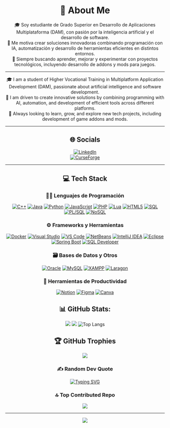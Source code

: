 <div align="center">


# 💫 About Me
🎓 Soy estudiante de Grado Superior en Desarrollo de Aplicaciones Multiplataforma (DAM), con pasión por la inteligencia artificial y el desarrollo de software.  
🚀 Me motiva crear soluciones innovadoras combinando programación con IA, automatización y desarrollo de herramientas eficientes en distintos entornos.  
🧠 Siempre buscando aprender, mejorar y experimentar con proyectos tecnológicos, incluyendo desarrollo de addons y mods para juegos.  

---

🎓 I am a student of Higher Vocational Training in Multiplatform Application Development (DAM), passionate about artificial intelligence and software development.  
🚀 I am driven to create innovative solutions by combining programming with AI, automation, and development of efficient tools across different platforms.  
🧠 Always looking to learn, grow, and explore new tech projects, including development of game addons and mods.  

---

## 🌐 Socials
[![LinkedIn](https://img.shields.io/badge/LinkedIn-%230077B5.svg?logo=linkedin&logoColor=white&style=flat&labelColor=0077B5)](https://www.linkedin.com/in/daniel-garcia-brun-98a54b274)  
[![CurseForge](https://img.shields.io/badge/CurseForge-%23F15F2C.svg?style=flat&logo=curseforge&logoColor=white)](https://www.curseforge.com/members/darkace)  

---

## 💻 Tech Stack

### 🧑‍💻 Lenguajes de Programación
[![C++](https://img.shields.io/badge/c++-%2300599C.svg?style=flat&logo=c%2B%2B&logoColor=white)](https://en.wikipedia.org/wiki/C%2B%2B) 
[![Java](https://img.shields.io/badge/java-%23ED8B00.svg?style=flat&logo=openjdk&logoColor=white)](https://www.java.com) 
[![Python](https://img.shields.io/badge/python-3670A0?style=flat&logo=python&logoColor=ffdd54)](https://www.python.org) 
[![JavaScript](https://img.shields.io/badge/javascript-%23323330.svg?style=flat&logo=javascript&logoColor=%23F7DF1E)](https://developer.mozilla.org/en-US/docs/Web/JavaScript) 
[![PHP](https://img.shields.io/badge/php-%23777BB4.svg?style=flat&logo=php&logoColor=white)](https://www.php.net) 
[![Lua](https://img.shields.io/badge/lua-%232C2D72.svg?style=flat&logo=lua&logoColor=white)](https://www.lua.org) 
[![HTML5](https://img.shields.io/badge/html5-%23E34F26.svg?style=flat&logo=html5&logoColor=white)](https://developer.mozilla.org/en-US/docs/Web/Guide/HTML/HTML5)
[![SQL](https://img.shields.io/badge/SQL-%23007396.svg?style=flat&logo=sqlite&logoColor=white)](https://en.wikipedia.org/wiki/SQL)
[![PL/SQL](https://img.shields.io/badge/PL%2FSQL-F80000?style=flat&logo=oracle&logoColor=white)](https://en.wikipedia.org/wiki/PL/SQL)
[![NoSQL](https://img.shields.io/badge/NoSQL-%234ea94b.svg?style=flat&logo=mongodb&logoColor=white)](https://en.wikipedia.org/wiki/NoSQL)  

### ⚙️ Frameworks y Herramientas
[![Docker](https://img.shields.io/badge/docker-%230db7ed.svg?style=flat&logo=docker&logoColor=white)](https://www.docker.com) 
[![Visual Studio](https://img.shields.io/badge/Visual_Studio-%23007ACC.svg?style=flat&logo=visual-studio&logoColor=white)](https://visualstudio.microsoft.com) 
[![VS Code](https://img.shields.io/badge/VS_Code-%23007ACC.svg?style=flat&logo=visual-studio-code&logoColor=white)](https://code.visualstudio.com) 
[![NetBeans](https://img.shields.io/badge/NetBeans-%23000000.svg?style=flat&logo=apache-netbeans&logoColor=white)](https://netbeans.apache.org) 
[![IntelliJ IDEA](https://img.shields.io/badge/IntelliJ_IDEA-%23000000.svg?style=flat&logo=intellij-idea&logoColor=white)](https://www.jetbrains.com/idea/) 
[![Eclipse](https://img.shields.io/badge/Eclipse-%23000000.svg?style=flat&logo=eclipse&logoColor=white)](https://www.eclipse.org) 
[![Spring Boot](https://img.shields.io/badge/Spring_Boot-%236DB33F.svg?style=flat&logo=spring-boot&logoColor=white)](https://spring.io/projects/spring-boot)
[![SQL Developer](https://img.shields.io/badge/SQL_Developer-%23F80000.svg?style=flat&logo=oracle&logoColor=white)](https://www.oracle.com/database/sqldeveloper/)  

### 🗃️ Bases de Datos y Otros
[![Oracle](https://img.shields.io/badge/Oracle-F80000?style=flat&logo=oracle&logoColor=white)](https://www.oracle.com) 
[![MySQL](https://img.shields.io/badge/mysql-4479A1.svg?style=flat&logo=mysql&logoColor=white)](https://www.mysql.com) 
[![XAMPP](https://img.shields.io/badge/XAMPP-%23FF0000.svg?style=flat&logo=XAMPP&logoColor=white)](https://www.apachefriends.org/index.html) 
[![Laragon](https://img.shields.io/badge/Laragon-%230081F0.svg?style=flat&logo=Laragon&logoColor=white)](https://laragon.org)  

### 📝 Herramientas de Productividad
[![Notion](https://img.shields.io/badge/Notion-%23000000.svg?style=flat&logo=notion&logoColor=white)](https://www.notion.so) 
[![Figma](https://img.shields.io/badge/figma-%23F24E1E.svg?style=flat&logo=figma&logoColor=white)](https://www.figma.com) 
[![Canva](https://img.shields.io/badge/Canva-%2300C4CC.svg?style=flat&logo=Canva&logoColor=white)](https://www.canva.com)


## 📊 GitHub Stats:
![](https://github-readme-stats.vercel.app/api?username=DarksAces&theme=dark&hide_border=false&include_all_commits=true&count_private=true)
![](https://nirzak-streak-stats.vercel.app/?user=DarksAces&theme=dark&hide_border=false)
![Top Langs](https://github-readme-stats.vercel.app/api/top-langs/?username=DarksAces&layout=compact&theme=dark&langs_count=4)

## 🏆 GitHub Trophies
![](https://github-profile-trophy.vercel.app/?username=DarksAces&theme=radical&no-frame=false&no-bg=false&margin-w=4)

### ✍️ Random Dev Quote
<div align="center">

[![Typing SVG](https://readme-typing-svg.herokuapp.com?font=Kanit&height=75&lines=El+codigo+no+me+domina,+yo+lo+domino)](https://git.io/typing-svg)


</div>

### 🔝 Top Contributed Repo
![](https://github-contributor-stats.vercel.app/api?username=DarksAces&limit=5&theme=dark&combine_all_yearly_contributions=true)

---
[![](https://visitcount.itsvg.in/api?id=DarksAces&icon=0&color=0)](https://visitcount.itsvg.in)



